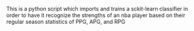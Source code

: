 This is a python script which imports and trains a sckit-learn classifier in order to have it recognize the strengths of an nba player based on their regular season statistics of PPG, APG, and RPG
